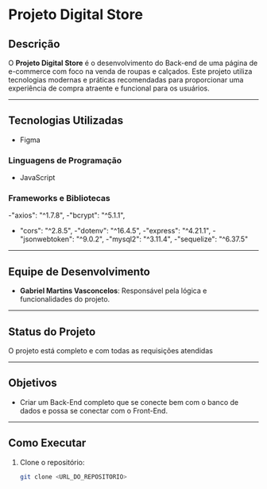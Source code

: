 # Projeto Digital Store

## Descrição
O **Projeto Digital Store** é o desenvolvimento do Back-end de uma página de e-commerce com foco na venda de roupas e calçados. Este projeto utiliza tecnologias modernas e práticas recomendadas para proporcionar uma experiência de compra atraente e funcional para os usuários.

---

## Tecnologias Utilizadas
- Figma

### Linguagens de Programação
- JavaScript

### Frameworks e Bibliotecas
-"axios": "^1.7.8",
-"bcrypt": "^5.1.1",
- "cors": "^2.8.5",
-"dotenv": "^16.4.5",
-"express": "^4.21.1",
-"jsonwebtoken": "^9.0.2",
-"mysql2": "^3.11.4",
-"sequelize": "^6.37.5"

---

## Equipe de Desenvolvimento
- **Gabriel Martins Vasconcelos**: Responsável pela lógica e funcionalidades do projeto.


---

## Status do Projeto
O projeto está completo e com todas as requisições atendidas 

---

## Objetivos
- Criar um Back-End completo que se conecte bem com o banco de dados e possa se conectar com o Front-End.


---

## Como Executar
1. Clone o repositório:
   ```bash
   git clone <URL_DO_REPOSITORIO>
